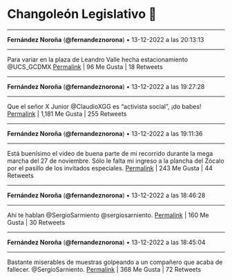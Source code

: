 # Changoleón Legislativo 🙈
*****
**Fernández Noroña** (**@fernandeznorona**) • 13-12-2022 a las 20:13:13
*****
Para variar en la plaza de Leandro Valle hecha estacionamiento @UCS_GCDMX
[Permalink](https://twitter.com/fernandeznorona/status/1602879355734360065) | 96 Me Gusta | 18 Retweets
*****
**Fernández Noroña** (**@fernandeznorona**) • 13-12-2022 a las 19:27:28
*****
Que el señor X Junior @ClaudioXGG es “activista social”, ¡do babes!
[Permalink](https://twitter.com/fernandeznorona/status/1602867844794167296) | 1,181 Me Gusta | 255 Retweets
*****
**Fernández Noroña** (**@fernandeznorona**) • 13-12-2022 a las 19:11:36
*****
Está buenísimo el video de buena parte de mi recorrido durante la mega marcha del 27 de noviembre. Sólo le falta mi ingreso a la plancha del Zócalo por el pasillo de los invitados especiales.
[Permalink](https://twitter.com/fernandeznorona/status/1602863851535753216) | 243 Me Gusta | 44 Retweets
*****
**Fernández Noroña** (**@fernandeznorona**) • 13-12-2022 a las 18:46:28
*****
Ahí te hablan @SergioSarmiento @sergiosarniento.
[Permalink](https://twitter.com/fernandeznorona/status/1602857524063244288) | 160 Me Gusta | 30 Retweets
*****
**Fernández Noroña** (**@fernandeznorona**) • 13-12-2022 a las 18:45:04
*****
Bastante miserables de muestras golpeando a un compañero que acaba de fallecer. @SergioSarniento.
[Permalink](https://twitter.com/fernandeznorona/status/1602857171586146304) | 368 Me Gusta | 72 Retweets